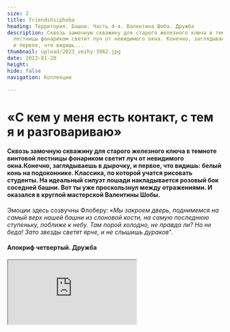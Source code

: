 ```yaml
---
size: 2
title: friendshsiphoba
heading: Территория. Башни. Часть 4-я. Валентина Шоба. Дружба
description: Сквозь замочную скважину для старого железного ключа в темноте винтовой
  лестницы фонариком светит луч от невидимого окна. Конечно, заглядываешь в дырочку,
  и первое, что видишь...
thumbnail: upload/2023_vezhy-3962.jpg
date: 2023-01-20
height: 
hide: false
navigation: Коллекции

---
```

# **«С кем у меня есть контакт, с тем я и разговариваю»**

#### Сквозь замочную скважину для старого железного ключа в темноте винтовой лестницы фонариком светит луч от невидимого окна.Конечно, заглядываешь в дырочку, и первое, что видишь: белый конь на подоконнике. Классика, по которой учатся рисовать студенты. На идеальный силуэт лошади накладывается розовый бок соседней башни. Вот ты уже проскользнул между отражениями. И оказался в круглой мастерской Валентины Шобы.

Эмоции здесь созвучны Флоберу: «_Мы закроем дверь, поднимемся на самый верх нашей башни из слоновой кости, на самую последнюю ступеньку, поближе к небу. Там порой холодно, не правда ли? Но не беда! Зато звезды светят ярче, и не слышишь дураков_".

#### Апокриф четвертый. Дружба

<div><iframe class="youtube" src="https://www.youtube.com/embed/jUMbO4O7j0w"></div>
  
Сегодня большой прочный стол в глубине двора, прямо над железной дорогой, спрятанный от рельсов, города и рынка зарослями девичьего винограда, завален деревяшками-останками проектов. А было время, когда там собиралась большая компания. 
Их так и называли: художники из Башни, пусть даже мастерские некоторых были на другом конце города. Постоянно кто-то приходил, уходил, редко проникая вовнутрь тусовки, откалывался, впрочем, не оставляя на ядре никакого следа. Дружество годами доминировало в творческом пространстве даже не Гродно, а везде, куда достигала известность участников.
  
![Imgur](https://i.imgur.com/kd4xmyr.jpg)  
  
– _Сначала мы и наши семьи собирались совершенно мирно нашей Башней, и больше тут никого не было. Дети упорно рисовали, бегали по этим лестницам, сломя голову, и снова бесконечно рисовали. Потом присоединились люди, что жили рядом, и все переросло в какую-то посиделку. Потом и это мирно рассосалось, теперь здесь опять Башни. Теперь не хочу ни с кем ничем делиться никакой дружбы не надо. Пережить это нужно, чтобы прошло много времени, когда потребность вернется, но пока не прошло. Живут себе и живут люди, меня не касаются, не проникают, пришли и ладно. С кем у меня есть контакт, с тем я и разговариваю_.
  
![Imgur](https://i.imgur.com/Lhtgknn.jpg)
  
_У меня всегда с картинками была дружба. Если кто-то в мой мир влезет и меня не раздражает, вот это была дружба. Я и моя собака сейчас для меня дружба. Собака открывает мне новые миры. Даже фотографировать начала, когда хожу с ней гулять. Интересно, что лучшие фотографии получаются на самом убитом месте, где, кажется, вообще ничего нет, просто пустыня. Она унюхает что-то, присмотришься, а там всего полно: бутоны, букашки, ежи-кристаллы. Просится: посмотрите, мы живые, мы тут есть_. 

_Мои коники? Просто это то, что я люблю, наверное, больше всего на свете. Собственно, из-за них научилась рисовать, потому что красиво. Они очень верные, никогда ни в коем случае конь тебя не предаст, даже если упадёшь, никогда не наступит на тебя. Это существо, которое мне нравится. Многое можно сказать через его образ. Всегда хотела, чтобы была лошадка и с ней жить_.
  
![Imgur](https://i.imgur.com/AaVT1kE.jpg)
  
_Тут у нас нет рассвета потому, что «Азот» рядом, закаты бывают, да, а рассвета нет. Но здесь есть пространство, которое диктует внутреннее содержание твоей работы, когда она в этой вселенной пытается найти себе место. Нужно только сосредоточиться и понять, что ты хочешь сделать за этот день, а там будет видно, что я поймаю в себя, какую потребность… я не сама это ищу, мне приходит… У меня сегодня день закончился и моя жизнь тоже, завтра будет уже совсем другая жизнь то что было вчера я уже не помню_.
  
Неформальная история Башен + видео: [**Как Кася  и Бася оказались в тупике**](https://www.mamgrodno.com/projects/vejahistory.html)

Проект: Территория. Башни. Часть первая. [**Юрий Яковенко. Время**](https://www.mamgrodno.com/projects/timeyakovenko.html)
  
Проект: Территория. Башни. Часть вторая. [**Иван Русачек.Дом**]
(https://www.mamgrodno.com/projects/homerusachek.html)

Проект: Территория. Башни. Часть третья [**Александр Болдаков. Вода**](https://www.mamgrodno.com/projects/waterboldakov.html)
  
Проект: Территория. Башни. Часть четвертая [**Валентина Шоба. Дружба**](https://www.mamgrodno.com/projects/friendshsiphoba.html)
  
Автор текста: **Инна МАКСИМЧИК**
  
Автор фото: **Катерина ГОРДЕЕВА, Инна МАКСИМЧИК**
  
Ещё статьи о Валентине Шобе [Работаю, когда темно. Днем я не знаю, что с собой делать](https://www.mamgrodno.com/projects/shoba_village.html) ,[Художественный проект "Многоточие"](https://www.mamgrodno.com/projects/collection_shoba.html) 
  
  